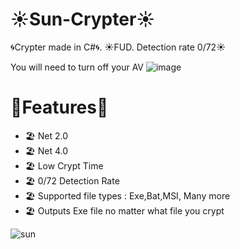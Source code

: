 # ☀️Sun-Crypter☀️
🌀Crypter made in C#🌀. ☀️FUD. Detection rate 0/72☀️

You will need to turn off your AV
![image](https://github.com/EmpyHacker/Fud-Crypter/assets/147068145/081d8db5-a653-43a7-97cd-da18d0394a84)


# 🌴Features🌴

- 🏖️ Net 2.0
- 🏖️ Net 4.0
- 🏖️ Low Crypt Time
- 🏖️ 0/72 Detection Rate
- 🏖️ Supported file types : Exe,Bat,MSI, Many more
- 🏖️ Outputs Exe file no matter what file you crypt

![sun](https://github.com/EmpyHacker/Fud-Crypter/assets/147068145/e1e2ecff-54aa-49ea-b1c1-645633c7d6eb)

